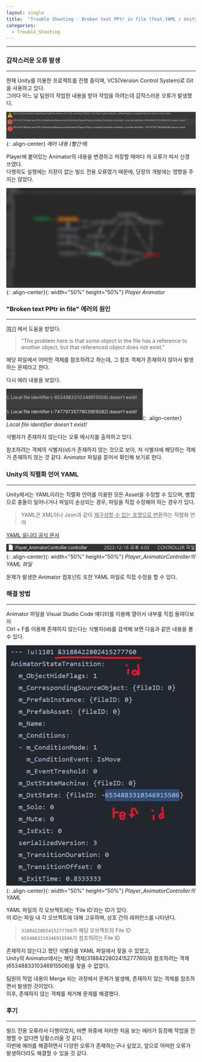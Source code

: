 ```yaml
---
layout: single
title:  "Trouble Shooting - Broken text PPtr in file (feat.YAML / Unity)"
categories:
  - Trouble_Shooting
---
```


---

### 갑작스러운 오류 발생
---

현재 Unity를 이용한 프로젝트를 진행 중이며, VCS(Version Control System)로 Git을 사용하고 있다.  
그러다 어느 날 팀원이 작업한 내용을 받아 작업을 하려는데 갑작스러운 오류가 발생했다.

![](/assets/images/trouble_shooting_PPtr.png){: .align-center}
*에러 내용 (빨간색)*

Player에 붙어있는 Animator의 내용을 변경하고 저장할 때마다 저 오류가 떠서 신경 쓰였다.  
다행히도 실행에는 지장이 없는 빌드 전용 오류였기 때문에, 당장의 개발에는 영향을 주지는 않았다.

![](/assets/images/trouble_shooting_PPtr5.jpg){: .align-center}{: width="50%" height="50%"}
*Player Animator*

### "Broken text PPtr in file" 에러의 원인
---

[여기](https://discussions.unity.com/t/what-is-this-error-message-broken-text-pptr-in-file/198824)
에서 도움을 받았다.

> "The problem here is that some object in the file has a reference to another object, but that referenced object does not exist."

해당 파일에서 어떠한 객체를 참조하려고 하는데, 그 참조 객체가 존재하지 않아서 발생하는 문제라고 한다.

다시 에러 내용을 보았다.

![](/assets/images/trouble_shooting_PPtr2.png){: .align-center}
*Local file identifier doesn't exist!*

식별자가 존재하지 않는다는 오류 메시지를 출력하고 있다.

참조하려는 객체의 식별자(id)가 존재하지 않는 것으로 보아, 저 식별자에 해당하는 객체가 존재하지 않는 것 같다.
Animator 파일을 뜯어서 확인해 보기로 한다.

### Unity의 직렬화 언어 YAML
---

Unity에서는 YAML이라는 직렬화 언어를 이용한 모든 Asset을 수정할 수 있으며,
병합으로 충돌이 일어나거나 파일이 손상되는 경우, 파일을 직접 수정해야 하는 경우가 있다.

> YAML은 XML이나 Json과 같이 <u>재구성할 수 있는 포맷으로 변환</u>하는 직렬화 언어

[YAML 유니티 공식 문서](https://blog.unity.com/kr/engine-platform/understanding-unitys-serialization-language-yaml)

![](/assets/images//trouble_shooting_PPtr10.png){: .align-center}{: width="50%" height="50%"}
*Player_AnimatorController의 YAML 파일*

문제가 발생한 Animator 컴포넌트 또한 YAML 파일로 직접 수정을 할 수 있다.

### 해결 방법
---

Animator 파일을 Visual Studio Code 에디터를 이용해 열어서 내부를 직접 들여다보자  
Ctrl + F를 이용해 존재하지 않는다는 식별자(id)를 검색해 보면 다음과 같은 내용을 볼 수 있다.

![](/assets/images//trouble_shooting_PPtr8.png){: .align-center}{: width="50%" height="50%"}
*Player_AnimatorController의 YAML*

YAML 파일의 각 오브젝트에는 'File ID'라는 ID가 있다.  
이 ID는 파일 내 각 오브젝트에 대해 고유하며, 상호 간의 레퍼런스를 나타낸다.

> `3188422802415277760`가 해당 오브젝트의 File ID  
> `6534883310346915506`가 참조하려는 File ID

존재하지 않는다고 했던 식별자를 YAML 파일에서 찾을 수 있었고,  
Unity의 Animator에서는 해당 객체(3188422802415277760)와 참조하려는 객체(6534883310346915506)를 찾을 수 없었다.

팀원의 작업 내용이 Merge 되는 과정에서 문제가 발생해, 존재하지 않는 객체를 참조하면서 발생한 것이었다.  
이후, 존재하지 않는 객체를 제거해 문제를 해결했다.

### 후기
---

빌드 전용 오류라서 다행이었지, 바쁜 와중에 저러한 처음 보는 에러가 등장해 작업을 진행할 수 없다면 당황스러울 것 같다.  
이번에 에러를 해결하면서 다양한 오류가 존재하는구나 싶었고, 앞으로 어떠한 오류가 발생하더라도 해결할 수 있을 것 같다.
